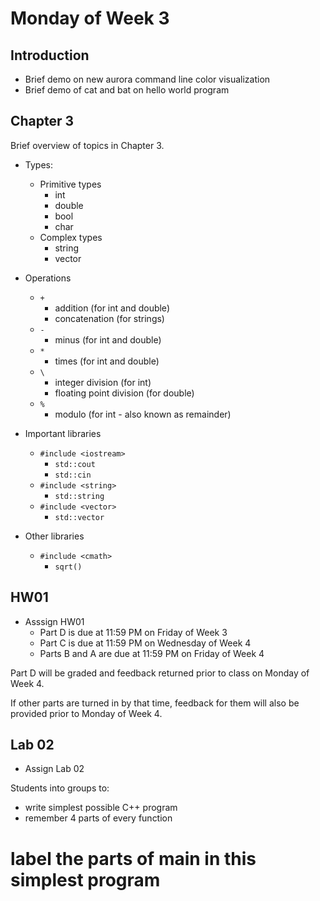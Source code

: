 # Monday of Week 3

## Introduction

* Brief demo on new aurora command line color visualization
* Brief demo of cat and bat on hello world program


## Chapter 3

Brief overview of topics in Chapter 3.

* Types:
  - Primitive types
    * int
    * double
    * bool
    * char
  - Complex types
    * string
    * vector

* Operations
  - `+`
    * addition (for int and double)
    * concatenation (for strings)
  - `-`
    * minus (for int and double)
  - `*`
    * times (for int and double)
  - `\`
    * integer division (for int)
    * floating point division (for double)
  - `%`
    * modulo (for int - also known as remainder)

* Important libraries
  - `#include <iostream>`
    * `std::cout`
    * `std::cin`
  - `#include <string>`
    * `std::string`
  - `#include <vector>`
    * `std::vector`

* Other libraries
  - `#include <cmath>`
    * `sqrt()`




## HW01

* Asssign HW01
  - Part D is due at 11:59 PM on Friday of Week 3
  - Part C is due at 11:59 PM on Wednesday of Week 4
  - Parts B and A are due at 11:59 PM on Friday of Week 4

Part D will be graded and feedback returned prior to class on Monday of Week 4.

If other parts are turned in by that time, feedback for them will also be provided prior to Monday of Week 4.


## Lab 02

* Assign Lab 02

Students into groups to:

* write simplest possible C++ program
* remember 4 parts of every function
# label the parts of main in this simplest program
